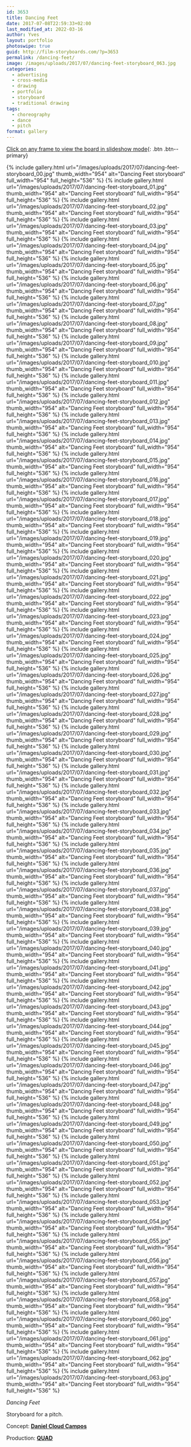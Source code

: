 ```yaml
---
id: 3653
title: Dancing Feet
date: 2017-07-08T22:59:33+02:00
last_modified_at: 2022-03-16
author: Yves
layout: portfolio
photoswipe: true
guid: http://film-storyboards.com/?p=3653
permalink: /dancing-feet/
image: /images/uploads/2017/07/dancing-feet-storyboard_063.jpg
categories:
  - advertising
  - cross-media
  - drawing
  - portfolio
  - storyboard
  - traditional drawing
tags:
  - choreography
  - dance
  - pitch
format: gallery
---
```



[Click on any frame to view the board in slideshow mode](#){: .btn .btn--primary}

<div class="photoswipe-gallery">
{% include gallery.html
 url="/images/uploads/2017/07/dancing-feet-storyboard_00.jpg"
 thumb_width="954" alt="Dancing Feet storyboard"
 full_width="954" full_height="536"
%}
{% include gallery.html
 url="/images/uploads/2017/07/dancing-feet-storyboard_01.jpg"
 thumb_width="954" alt="Dancing Feet storyboard"
 full_width="954" full_height="536"
%}
{% include gallery.html
 url="/images/uploads/2017/07/dancing-feet-storyboard_02.jpg"
 thumb_width="954" alt="Dancing Feet storyboard"
 full_width="954" full_height="536"
%}
{% include gallery.html
 url="/images/uploads/2017/07/dancing-feet-storyboard_03.jpg"
 thumb_width="954" alt="Dancing Feet storyboard"
 full_width="954" full_height="536"
%}
{% include gallery.html
 url="/images/uploads/2017/07/dancing-feet-storyboard_04.jpg"
 thumb_width="954" alt="Dancing Feet storyboard"
 full_width="954" full_height="536"
%}
{% include gallery.html
 url="/images/uploads/2017/07/dancing-feet-storyboard_05.jpg"
 thumb_width="954" alt="Dancing Feet storyboard"
 full_width="954" full_height="536"
%}
{% include gallery.html
 url="/images/uploads/2017/07/dancing-feet-storyboard_06.jpg"
 thumb_width="954" alt="Dancing Feet storyboard"
 full_width="954" full_height="536"
%}
{% include gallery.html
 url="/images/uploads/2017/07/dancing-feet-storyboard_07.jpg"
 thumb_width="954" alt="Dancing Feet storyboard"
 full_width="954" full_height="536"
%}
{% include gallery.html
 url="/images/uploads/2017/07/dancing-feet-storyboard_08.jpg"
 thumb_width="954" alt="Dancing Feet storyboard"
 full_width="954" full_height="536"
%}
{% include gallery.html
 url="/images/uploads/2017/07/dancing-feet-storyboard_09.jpg"
 thumb_width="954" alt="Dancing Feet storyboard"
 full_width="954" full_height="536"
%}
{% include gallery.html
 url="/images/uploads/2017/07/dancing-feet-storyboard_010.jpg"
 thumb_width="954" alt="Dancing Feet storyboard"
 full_width="954" full_height="536"
%}
{% include gallery.html
 url="/images/uploads/2017/07/dancing-feet-storyboard_011.jpg"
 thumb_width="954" alt="Dancing Feet storyboard"
 full_width="954" full_height="536"
%}
{% include gallery.html
 url="/images/uploads/2017/07/dancing-feet-storyboard_012.jpg"
 thumb_width="954" alt="Dancing Feet storyboard"
 full_width="954" full_height="536"
%}
{% include gallery.html
 url="/images/uploads/2017/07/dancing-feet-storyboard_013.jpg"
 thumb_width="954" alt="Dancing Feet storyboard"
 full_width="954" full_height="536"
%}
{% include gallery.html
 url="/images/uploads/2017/07/dancing-feet-storyboard_014.jpg"
 thumb_width="954" alt="Dancing Feet storyboard"
 full_width="954" full_height="536"
%}
{% include gallery.html
 url="/images/uploads/2017/07/dancing-feet-storyboard_015.jpg"
 thumb_width="954" alt="Dancing Feet storyboard"
 full_width="954" full_height="536"
%}
{% include gallery.html
 url="/images/uploads/2017/07/dancing-feet-storyboard_016.jpg"
 thumb_width="954" alt="Dancing Feet storyboard"
 full_width="954" full_height="536"
%}
{% include gallery.html
 url="/images/uploads/2017/07/dancing-feet-storyboard_017.jpg"
 thumb_width="954" alt="Dancing Feet storyboard"
 full_width="954" full_height="536"
%}
{% include gallery.html
 url="/images/uploads/2017/07/dancing-feet-storyboard_018.jpg"
 thumb_width="954" alt="Dancing Feet storyboard"
 full_width="954" full_height="536"
%}
{% include gallery.html
 url="/images/uploads/2017/07/dancing-feet-storyboard_019.jpg"
 thumb_width="954" alt="Dancing Feet storyboard"
 full_width="954" full_height="536"
%}
{% include gallery.html
 url="/images/uploads/2017/07/dancing-feet-storyboard_020.jpg"
 thumb_width="954" alt="Dancing Feet storyboard"
 full_width="954" full_height="536"
%}
{% include gallery.html
 url="/images/uploads/2017/07/dancing-feet-storyboard_021.jpg"
 thumb_width="954" alt="Dancing Feet storyboard"
 full_width="954" full_height="536"
%}
{% include gallery.html
 url="/images/uploads/2017/07/dancing-feet-storyboard_022.jpg"
 thumb_width="954" alt="Dancing Feet storyboard"
 full_width="954" full_height="536"
%}
{% include gallery.html
 url="/images/uploads/2017/07/dancing-feet-storyboard_023.jpg"
 thumb_width="954" alt="Dancing Feet storyboard"
 full_width="954" full_height="536"
%}
{% include gallery.html
 url="/images/uploads/2017/07/dancing-feet-storyboard_024.jpg"
 thumb_width="954" alt="Dancing Feet storyboard"
 full_width="954" full_height="536"
%}
{% include gallery.html
 url="/images/uploads/2017/07/dancing-feet-storyboard_025.jpg"
 thumb_width="954" alt="Dancing Feet storyboard"
 full_width="954" full_height="536"
%}
{% include gallery.html
 url="/images/uploads/2017/07/dancing-feet-storyboard_026.jpg"
 thumb_width="954" alt="Dancing Feet storyboard"
 full_width="954" full_height="536"
%}
{% include gallery.html
 url="/images/uploads/2017/07/dancing-feet-storyboard_027.jpg"
 thumb_width="954" alt="Dancing Feet storyboard"
 full_width="954" full_height="536"
%}
{% include gallery.html
 url="/images/uploads/2017/07/dancing-feet-storyboard_028.jpg"
 thumb_width="954" alt="Dancing Feet storyboard"
 full_width="954" full_height="536"
%}
{% include gallery.html
 url="/images/uploads/2017/07/dancing-feet-storyboard_029.jpg"
 thumb_width="954" alt="Dancing Feet storyboard"
 full_width="954" full_height="536"
%}
{% include gallery.html
 url="/images/uploads/2017/07/dancing-feet-storyboard_030.jpg"
 thumb_width="954" alt="Dancing Feet storyboard"
 full_width="954" full_height="536"
%}
{% include gallery.html
 url="/images/uploads/2017/07/dancing-feet-storyboard_031.jpg"
 thumb_width="954" alt="Dancing Feet storyboard"
 full_width="954" full_height="536"
%}
{% include gallery.html
 url="/images/uploads/2017/07/dancing-feet-storyboard_032.jpg"
 thumb_width="954" alt="Dancing Feet storyboard"
 full_width="954" full_height="536"
%}
{% include gallery.html
 url="/images/uploads/2017/07/dancing-feet-storyboard_033.jpg"
 thumb_width="954" alt="Dancing Feet storyboard"
 full_width="954" full_height="536"
%}
{% include gallery.html
 url="/images/uploads/2017/07/dancing-feet-storyboard_034.jpg"
 thumb_width="954" alt="Dancing Feet storyboard"
 full_width="954" full_height="536"
%}
{% include gallery.html
 url="/images/uploads/2017/07/dancing-feet-storyboard_035.jpg"
 thumb_width="954" alt="Dancing Feet storyboard"
 full_width="954" full_height="536"
%}
{% include gallery.html
 url="/images/uploads/2017/07/dancing-feet-storyboard_036.jpg"
 thumb_width="954" alt="Dancing Feet storyboard"
 full_width="954" full_height="536"
%}
{% include gallery.html
 url="/images/uploads/2017/07/dancing-feet-storyboard_037.jpg"
 thumb_width="954" alt="Dancing Feet storyboard"
 full_width="954" full_height="536"
%}
{% include gallery.html
 url="/images/uploads/2017/07/dancing-feet-storyboard_038.jpg"
 thumb_width="954" alt="Dancing Feet storyboard"
 full_width="954" full_height="536"
%}
{% include gallery.html
 url="/images/uploads/2017/07/dancing-feet-storyboard_039.jpg"
 thumb_width="954" alt="Dancing Feet storyboard"
 full_width="954" full_height="536"
%}
{% include gallery.html
 url="/images/uploads/2017/07/dancing-feet-storyboard_040.jpg"
 thumb_width="954" alt="Dancing Feet storyboard"
 full_width="954" full_height="536"
%}
{% include gallery.html
 url="/images/uploads/2017/07/dancing-feet-storyboard_041.jpg"
 thumb_width="954" alt="Dancing Feet storyboard"
 full_width="954" full_height="536"
%}
{% include gallery.html
 url="/images/uploads/2017/07/dancing-feet-storyboard_042.jpg"
 thumb_width="954" alt="Dancing Feet storyboard"
 full_width="954" full_height="536"
%}
{% include gallery.html
 url="/images/uploads/2017/07/dancing-feet-storyboard_043.jpg"
 thumb_width="954" alt="Dancing Feet storyboard"
 full_width="954" full_height="536"
%}
{% include gallery.html
 url="/images/uploads/2017/07/dancing-feet-storyboard_044.jpg"
 thumb_width="954" alt="Dancing Feet storyboard"
 full_width="954" full_height="536"
%}
{% include gallery.html
 url="/images/uploads/2017/07/dancing-feet-storyboard_045.jpg"
 thumb_width="954" alt="Dancing Feet storyboard"
 full_width="954" full_height="536"
%}
{% include gallery.html
 url="/images/uploads/2017/07/dancing-feet-storyboard_046.jpg"
 thumb_width="954" alt="Dancing Feet storyboard"
 full_width="954" full_height="536"
%}
{% include gallery.html
 url="/images/uploads/2017/07/dancing-feet-storyboard_047.jpg"
 thumb_width="954" alt="Dancing Feet storyboard"
 full_width="954" full_height="536"
%}
{% include gallery.html
 url="/images/uploads/2017/07/dancing-feet-storyboard_048.jpg"
 thumb_width="954" alt="Dancing Feet storyboard"
 full_width="954" full_height="536"
%}
{% include gallery.html
 url="/images/uploads/2017/07/dancing-feet-storyboard_049.jpg"
 thumb_width="954" alt="Dancing Feet storyboard"
 full_width="954" full_height="536"
%}
{% include gallery.html
 url="/images/uploads/2017/07/dancing-feet-storyboard_050.jpg"
 thumb_width="954" alt="Dancing Feet storyboard"
 full_width="954" full_height="536"
%}
{% include gallery.html
 url="/images/uploads/2017/07/dancing-feet-storyboard_051.jpg"
 thumb_width="954" alt="Dancing Feet storyboard"
 full_width="954" full_height="536"
%}
{% include gallery.html
 url="/images/uploads/2017/07/dancing-feet-storyboard_052.jpg"
 thumb_width="954" alt="Dancing Feet storyboard"
 full_width="954" full_height="536"
%}
{% include gallery.html
 url="/images/uploads/2017/07/dancing-feet-storyboard_053.jpg"
 thumb_width="954" alt="Dancing Feet storyboard"
 full_width="954" full_height="536"
%}
{% include gallery.html
 url="/images/uploads/2017/07/dancing-feet-storyboard_054.jpg"
 thumb_width="954" alt="Dancing Feet storyboard"
 full_width="954" full_height="536"
%}
{% include gallery.html
 url="/images/uploads/2017/07/dancing-feet-storyboard_055.jpg"
 thumb_width="954" alt="Dancing Feet storyboard"
 full_width="954" full_height="536"
%}
{% include gallery.html
 url="/images/uploads/2017/07/dancing-feet-storyboard_056.jpg"
 thumb_width="954" alt="Dancing Feet storyboard"
 full_width="954" full_height="536"
%}
{% include gallery.html
 url="/images/uploads/2017/07/dancing-feet-storyboard_057.jpg"
 thumb_width="954" alt="Dancing Feet storyboard"
 full_width="954" full_height="536"
%}
{% include gallery.html
 url="/images/uploads/2017/07/dancing-feet-storyboard_058.jpg"
 thumb_width="954" alt="Dancing Feet storyboard"
 full_width="954" full_height="536"
%}
{% include gallery.html
 url="/images/uploads/2017/07/dancing-feet-storyboard_060.jpg"
 thumb_width="954" alt="Dancing Feet storyboard"
 full_width="954" full_height="536"
%}
{% include gallery.html
 url="/images/uploads/2017/07/dancing-feet-storyboard_061.jpg"
 thumb_width="954" alt="Dancing Feet storyboard"
 full_width="954" full_height="536"
%}
{% include gallery.html
 url="/images/uploads/2017/07/dancing-feet-storyboard_062.jpg"
 thumb_width="954" alt="Dancing Feet storyboard"
 full_width="954" full_height="536"
%}
{% include gallery.html
 url="/images/uploads/2017/07/dancing-feet-storyboard_063.jpg"
 thumb_width="954" alt="Dancing Feet storyboard"
 full_width="954" full_height="536"
%}
</div>


_Dancing Feet_

Storyboard for a pitch.

Concept: [**Daniel Cloud Campos**](https://www.youtube.com/user/floorstatik/)

Production: [**QUAD**](https://www.quad.fr)
